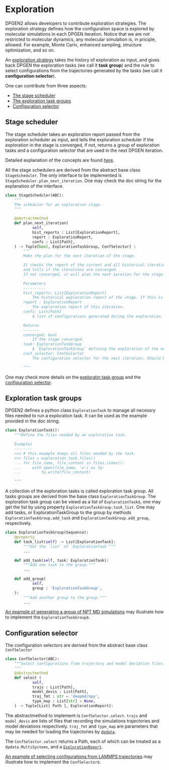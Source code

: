 # Exploration

DPGEN2 allows developers to contribute exploration strategies. The exploration strategy defines how the configuration space is explored by molecular simulations in each DPGEN iteration. Notice that we are not restricted to molecular dynamics, any molecular simulation is, in priciple, allowed. For example, Monte Carlo, enhanced sampling, structure optimization, and so on.

An [exploration strategy](developer.md#the-exploration-strategy) takes the history of exploration as input, and gives back DPGEN the exploration tasks (we call it **task group**) and the rule to select configurations from the trajectories generated by the tasks (we call it **configuration selector**). 

One can contribute from three aspects: 

- [The stage scheduler](#stage-scheduler)
- [The exploration task groups](#exploration-task-groups)
- [Configuration selector](#configuration-selector)


## Stage scheduler 

The stage scheduler takes an exploration report passed from the exploration scheduler as input, and tells the exploration scheduler if the exploration in the stage is converged, if not, returns a group of exploration tasks and a configuration selector that are used in the next DPGEN iteration. 

Detailed explanation of the concepts are found [here](developer.md#the-exploration-strategy). 

All the stage schedulers are derived from the abstract base class `StageScheduler`. The only interface to be implemented is `StageScheduler.plan_next_iteration`. One may check the doc string for the explanation of the interface.
```python
class StageScheduler(ABC):
    """
    The scheduler for an exploration stage.
    """

    @abstractmethod
    def plan_next_iteration(
            self,
            hist_reports : List[ExplorationReport],
            report : ExplorationReport,
            confs : List[Path],
    ) -> Tuple[bool, ExplorationTaskGroup, ConfSelector] :
        """
        Make the plan for the next iteration of the stage.

        It checks the report of the current and all historical iterations of the stage, 
        and tells if the iterations are converged. 
        If not converged, it will plan the next ieration for the stage. 

        Parameters
        ----------
        hist_reports: List[ExplorationReport]
            The historical exploration report of the stage. If this is the first iteration of the stage, this list is empty.
        report : ExplorationReport
            The exploration report of this iteration.
        confs: List[Path]
            A list of configurations generated during the exploration. May be used to generate new configurations for the next iteration. 

        Returns
        -------
        converged: bool
            If the stage converged.
        task: ExplorationTaskGroup
            A `ExplorationTaskGroup` defining the exploration of the next iteration. Should be `None` if the stage is converged.
        conf_selector: ConfSelector
            The configuration selector for the next iteration. Should be `None` if the stage is converged.

        """
```

One may check more details on the [exploratin task group](#exploration-task-groups) and the [configuration selector]().


## Exploration task groups

DPGEN2 defines a python class `ExplorationTask` to manage all necessry files needed to run a exploration task. It can be used as the example provided in the doc string.
```python
class ExplorationTask():
    """Define the files needed by an exploration task. 

    Examples
    --------
    >>> # this example dumps all files needed by the task.
    >>> files = exploration_task.files()
    ... for file_name, file_content in files.items():
    ...     with open(file_name, 'w') as fp:
    ...         fp.write(file_content)    

    """	
```

A collection of the exploration tasks is called exploration task group. All tasks groups are derived from the base class `ExplorationTaskGroup`. The exploration task group can be viewd as a list of `ExplorationTask`s, one may get the list by using property `ExplorationTaskGroup.task_list`. One may add tasks, or ExplorationTaskGroup to the group by methods `ExplorationTaskGroup.add_task` and `ExplorationTaskGroup.add_group`, respectively.

```python
class ExplorationTaskGroup(Sequence):
    @property
    def task_list(self) -> List[ExplorationTask]:
        """Get the `list` of `ExplorationTask`""" 
        ...

    def add_task(self, task: ExplorationTask):
        """Add one task to the group."""
        ...

    def add_group(
            self,
            group : 'ExplorationTaskGroup',
    ):
        """Add another group to the group."""
        ...
```

[An example of generating a group of NPT MD simulations](https://github.com/deepmodeling/dpgen2/blob/master/dpgen2/exploration/task/npt_task_group.py) may illustrate how to implement the `ExplorationTaskGroup`s.


## Configuration selector

The configuration selectors are derived from the abstract base class `ConfSelector`

```python
class ConfSelector(ABC):
    """Select configurations from trajectory and model deviation files.
    """
    @abstractmethod
    def select (
            self,
            trajs : List[Path],
            model_devis : List[Path],
            traj_fmt : str = 'deepmd/npy',
            type_map : List[str] = None,
    ) -> Tuple[List[ Path ], ExplorationReport]:
```

The abstractmethod to implement is `ConfSelector.select`. `trajs` and `model_devis` are lists of files that recording the simulations trajectories and model deviations respectively. `traj_fmt` and `type_map` are parameters that may be needed for loading the trajectories by [`dpdata`](https://github.com/deepmodeling/dpdata).

The `ConfSelector.select` returns a Path, each of which can be treated as a `dpdata.MultiSystems`, and a [`ExplorationReport`](https://github.com/deepmodeling/dpgen2/blob/master/dpgen2/exploration/report/report.py). 

[An example of selecting configurations from LAMMPS trajectories](https://github.com/deepmodeling/dpgen2/blob/master/dpgen2/exploration/selector/conf_selector_frame.py) may illustrate how to implement the `ConfSelector`s.
